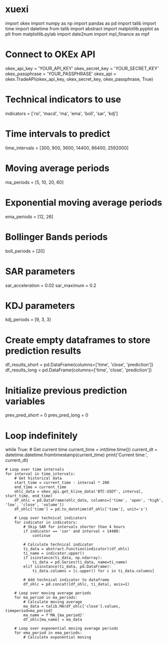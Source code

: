 # xuexi
import okex
import numpy as np
import pandas as pd
import talib
import time
import datetime
from talib import abstract
import matplotlib.pyplot as plt
from matplotlib.pylab import date2num
import mpl_finance as mpf

# Connect to OKEx API
okex_api_key = 'YOUR_API_KEY'
okex_secret_key = 'YOUR_SECRET_KEY'
okex_passphrase = 'YOUR_PASSPHRASE'
okex_api = okex.TradeAPI(okex_api_key, okex_secret_key, okex_passphrase, True)

# Technical indicators to use
indicators = ['rsi', 'macd', 'ma', 'ema', 'boll', 'sar', 'kdj']

# Time intervals to predict
time_intervals = [300, 900, 3600, 14400, 86400, 2592000]

# Moving average periods
ma_periods = [5, 10, 20, 60]

# Exponential moving average periods
ema_periods = [12, 26]

# Bollinger Bands periods
boll_periods = [20]

# SAR parameters
sar_acceleration = 0.02
sar_maximum = 0.2

# KDJ parameters
kdj_periods = [9, 3, 3]

# Create empty dataframes to store prediction results
df_results_short = pd.DataFrame(columns=['time', 'close', 'prediction'])
df_results_long = pd.DataFrame(columns=['time', 'close', 'prediction'])

# Initialize previous prediction variables
prev_pred_short = 0
prev_pred_long = 0

# Loop indefinitely
while True:
    # Get current time
    current_time = int(time.time())
    current_dt = datetime.datetime.fromtimestamp(current_time)
    print('Current time:', current_dt)

    # Loop over time intervals
    for interval in time_intervals:
        # Get historical data
        start_time = current_time - interval * 200
        end_time = current_time
        ohlc_data = okex_api.get_kline_data('BTC-USDT', interval, start_time, end_time)
        df_ohlc = pd.DataFrame(ohlc_data, columns=['time', 'open', 'high', 'low', 'close', 'volume'])
        df_ohlc['time'] = pd.to_datetime(df_ohlc['time'], unit='s')

        # Loop over technical indicators
        for indicator in indicators:
            # Skip SAR for intervals shorter than 4 hours
            if indicator == 'sar' and interval < 14400:
                continue

            # Calculate technical indicator
            ti_data = abstract.Function(indicator)(df_ohlc)
            ti_name = indicator.upper()
            if isinstance(ti_data, np.ndarray):
                ti_data = pd.Series(ti_data, name=ti_name)
            elif isinstance(ti_data, pd.DataFrame):
                ti_data.columns = [c.upper() for c in ti_data.columns]

            # Add technical indicator to dataframe
            df_ohlc = pd.concat([df_ohlc, ti_data], axis=1)

        # Loop over moving average periods
        for ma_period in ma_periods:
            # Calculate moving average
            ma_data = talib.MA(df_ohlc['close'].values, timeperiod=ma_period)
            ma_name = f'MA_{ma_period}'
            df_ohlc[ma_name] = ma_data

        # Loop over exponential moving average periods
        for ema_period in ema_periods:
            # Calculate exponential moving

